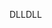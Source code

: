 <span data-ttu-id="e62f1-101">DLL</span><span class="sxs-lookup"><span data-stu-id="e62f1-101">DLL</span></span>